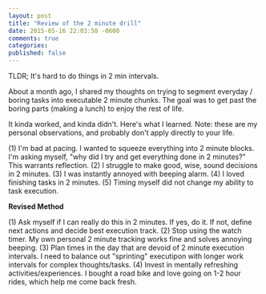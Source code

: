 ```yaml
---
layout: post
title: "Review of the 2 minute drill"
date: 2015-05-16 22:03:58 -0600
comments: true
categories: 
published: false
---
```


TLDR; It's hard to do things in 2 min intervals.

About a month ago, I shared my thoughts on trying to segment everyday / boring tasks into executable 2 minute chunks. The goal was to get past the boring parts (making a lunch) to enjoy the rest of life.

It kinda worked, and kinda didn't. Here's what I learned. Note: these
are my personal observations, and probably don't apply directly to your
life.

(1) I'm bad at pacing. I wanted to squeeze everything into 2 minute
blocks. I'm asking myself, "why did I try and get everything done in 2
minutes?" This warrants reflection.
(2) I struggle to make good, wise, sound decisions in 2 minutes.
(3) I was instantly annoyed with beeping alarm.
(4) I loved finishing tasks in 2 minutes.
(5) Timing myself did not change my ability to task execution.

__Revised Method__

(1) Ask myself if I can really do this in 2 minutes. If yes, do it.
If not, define next actions and decide best execution track.
(2) Stop using the watch timer. My own personal 2 minute tracking
works fine and solves annoying beeping.
(3) Plan times in the day that are devoid of 2 minute execution
intervals. I need to balance out "sprinting" executipon with longer work intervals for complex thoughts/tasks.
(4) Invest in mentally refreshing activities/experiences. I bought a
road bike and love going on 1-2 hour rides, which help me come back
fresh.

